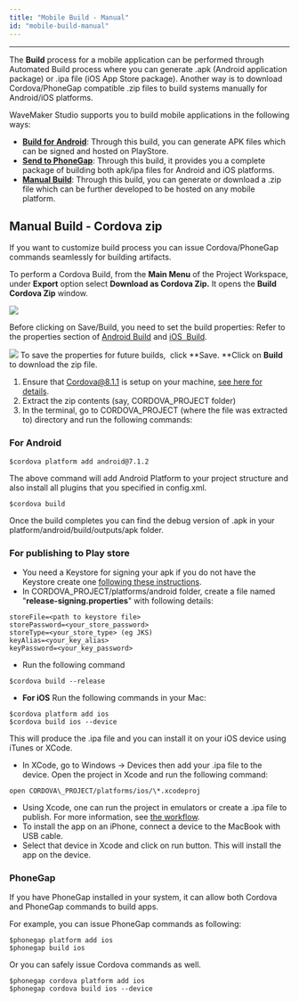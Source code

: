 ```yaml
---
title: "Mobile Build - Manual"
id: "mobile-build-manual"
---
```

---

The **Build** process for a mobile application can be performed through Automated Build process where you can generate .apk (Android application package) or .ipa file (iOS App Store package). Another way is to download Cordova/PhoneGap compatible .zip files to build systems manually for Android/iOS platforms.

WaveMaker Studio supports you to build mobile applications in the following ways:

- **[Build for Android](/learn/hybrid-mobile/mobile-build-android/)**: Through this build, you can generate APK files which can be signed and hosted on PlayStore.
- **[Send to PhoneGap](/learn/hybrid-mobile/mobile-build-phonegap/)**: Through this build, it provides you a complete package of building both apk/ipa files for Android and iOS platforms.
- **[Manual Build](#manual)**: Through this build, you can generate or download a .zip file which can be further developed to be hosted on any mobile platform.

## Manual Build - Cordova zip

If you want to customize build process you can issue Cordova/PhoneGap commands seamlessly for building artifacts.

To perform a Cordova Build, from the **Main Menu** of the Project Workspace, under **Export** option select **Download as Cordova Zip.** It opens the **Build Cordova Zip** window.

[![](/learn/assets/Cordova_Zip.png)](/learn/assets/Cordova_Zip.png)

Before clicking on Save/Build, you need to set the build properties: Refer to the properties section of [Android Build](#android) and [iOS  Build](/learn/docs/mobile-build/#iOS_Build).

[![](/learn/assets/Build_Cordova_Zip.png)](/learn/assets/Build_Cordova_Zip.png) To save the properties for future builds,  click **Save. **Click on **Build** to download the zip file.

1. Ensure that Cordova@8.1.1 is setup on your machine, [see here for details](https://cordova.apache.org/).
2. Extract the zip contents (say, CORDOVA\_PROJECT folder)
3. In the terminal, go to CORDOVA\_PROJECT (where the file was extracted to) directory and run the following commands:

### For Android
```       
$cordova platform add android@7.1.2
```        
The above command will add Android Platform to your project structure and also install all plugins that you specified in config.xml.
```        
$cordova build
```
Once the build completes you can find the debug version of .apk in your platform/android/build/outputs/apk folder.

### For publishing to Play store
- You need a Keystore for signing your apk if you do not have the Keystore create one [following these instructions](http://docs.phonegap.com/phonegap-build/signing/android/#generating-a-private-key).
- In CORDOVA\_PROJECT/platforms/android folder, create a file named "**release-signing.properties**" with following details:
```        
storeFile=<path to keystore file>
storePassword=<your_store_password>
storeType=<your_store_type> (eg JKS)
keyAlias=<your_key_alias>
keyPassword=<your_key_password>
```        
- Run the following command
```        
$cordova build --release
```        
- **For iOS** Run the following commands in your Mac:
```
$cordova platform add ios
$cordova build ios --device
```
This will produce the .ipa file and you can install it on your iOS device using iTunes or XCode.
- In XCode, go to Windows → Devices then add your .ipa file to the device. Open the project in Xcode and run the following command:
```    
open CORDOVA\_PROJECT/platforms/ios/\*.xcodeproj
```    
- Using Xcode, one can run the project in emulators or create a .ipa file to publish. For more information, see [the workflow](https://developer.apple.com/library/content/documentation/IDEs/Conceptual/AppDistributionGuide/LaunchingYourApponDevices/LaunchingYourApponDevices.html).
- To install the app on an iPhone, connect a device to the MacBook with USB cable.
- Select that device in Xcode and click on run button. This will install the app on the device.

### **PhoneGap**

If you have PhoneGap installed in your system, it can allow both Cordova and PhoneGap commands to build apps.

For example, you can issue PhoneGap commands as following:

```
$phonegap platform add ios
$phonegap build ios
```

Or you can safely issue Cordova commands as well.

```
$phonegap cordova platform add ios
$phonegap cordova build ios --device
```

